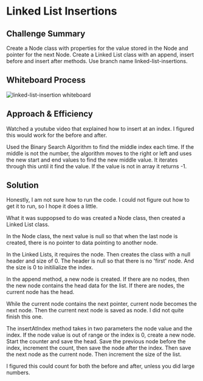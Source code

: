 # Linked List Insertions

## Challenge Summary

Create a Node class with properties for the value stored in the Node and pointer for the next Node. Create a Linked List class with an append, insert before and insert after methods. Use branch name linked-list-insertions.

## Whiteboard Process

![linked-list-insertion whiteboard](./linked-list-insertion.png)

## Approach & Efficiency

Watched a youtube video that explained how to insert at an index. I figured this would work for the before and after.  

Used the Binary Search Algorithm to find the middle index each time. If the middle is not the number, the algorithm moves to the right or left and uses the new start and end values to find the new middle value. It iterates through this until it find the value. If the value is not in array it returns -1.

## Solution

Honestly, I am not sure how to run the code. I could not figure out how to get it to run, so I hope it does a little. 

What it was suppopsed to do was created a Node class, then created a Linked List class. 

In the Node class, the next value is null so that when the last node is created, there is no pointer to data pointing to another node.

In the Linked Lists, it requires the node. Then creates the class with a null header and size of 0. The header is null so that there is no 'first' node. And the size is 0 to initilialize the index.

In the append method, a new node is created. If there are no nodes, then the new node contains the head data for the list. If there are nodes, the current node has the head. 

While the current node contains the next pointer, current node becomes the next node. Then the current next node is saved as node. I did not quite finish this one.

The insertAtIndex method takes in two parameters the node value and the index. If the node value is out of range or the index is 0, create a new node. Start the counter and save the head. Save the previous node before the index, increment the count, then save the node after the index. Then save the next node as the current node. Then increment the size of the list.

I figured this could count for both the before and after, unless you did large numbers. 